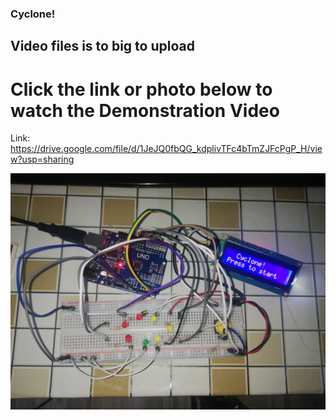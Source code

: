 ### Cyclone!
## Video files is to big to upload 
# Click the link or photo below to watch the Demonstration Video

Link: https://drive.google.com/file/d/1JeJQ0fbQG_kdplivTFc4bTmZJFcPgP_H/view?usp=sharing

[![Demo Video](https://github.com/AimanCheong/MCTE_4342_Embedded_System_Design/blob/main/Final%20Examination/IMG_20210116_073526.jpg)](https://drive.google.com/file/d/1JeJQ0fbQG_kdplivTFc4bTmZJFcPgP_H/view?usp=sharing)

